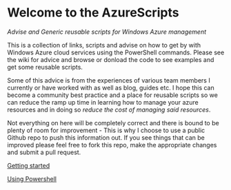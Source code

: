 Welcome to the AzureScripts
============

*Advise and Generic reusable scripts for Windows Azure management*


This is a collection of links, scripts and advise on how to get by with Windows Azure cloud services using the PowerShell commands. Please see the wiki for advice and browse or donload the code to see examples and get some reusable scripts.

Some of this advice is from the experiences of various team members I currently or have worked with as well as blog, guides etc. I hope this can become a community best practice and a place for reusable scripts so we can reduce the ramp up time in learning how to manage your azure resources and in doing so *reduce the cost of managing said resources*.

Not everything on here will be completely correct and there is bound to be plenty of room for improvement - This is why I choose to use a public Github repo to push this information out. If you see things that can be improved please feel free to fork this repo, make the appropriate changes and submit a pull request. 


[Getting started](https://github.com/RhysC/AzureScripts/wiki/Getting-started)

[Using Powershell](https://github.com/RhysC/AzureScripts/wiki/Using-powershell)
